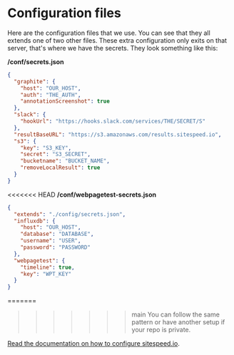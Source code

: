 # Configuration files

Here are the configuration files that we use. You can see that they all extends one of two other files. These extra configuration only exits on that server, that's where we have the secrets. They look something like this: 

**/conf/secrets.json**
```json
{
  "graphite": {
    "host": "OUR_HOST",
    "auth": "THE_AUTH",
    "annotationScreenshot": true
  },
  "slack": {
    "hookUrl": "https://hooks.slack.com/services/THE/SECRET/S"
  },
  "resultBaseURL": "https://s3.amazonaws.com/results.sitespeed.io",
  "s3": {
    "key": "S3_KEY",
    "secret": "S3_SECRET",
    "bucketname": "BUCKET_NAME",
    "removeLocalResult": true
  }
}
```

<<<<<<< HEAD
**/conf/webpagetest-secrets.json**
```json
{
  "extends": "./config/secrets.json",
  "influxdb": {
    "host": "OUR_HOST",
    "database": "DATABASE",
    "username": "USER",
    "password": "PASSWORD"
  },
  "webpagetest": {
    "timeline": true,
    "key": "WPT_KEY"
  }
}
```

=======
>>>>>>> main
You can follow the same pattern or have another setup if your repo is private.

[Read the documentation on how to configure sitespeed.io](https://www.sitespeed.io/documentation/sitespeed.io/configuration/).